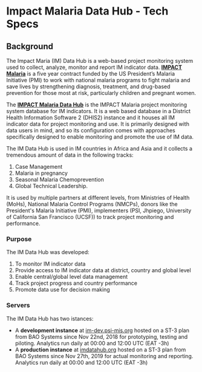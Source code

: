 
# Impact Malaria Data Hub - Tech Specs

## Background

The Impact Maria (IM) Data Hub is a web-based project monitoring system used to collect, analyze, monitor and report IM indicator data. [__IMPACT Malaria__](https://imdpactmalaria.org) is a five year contract funded by the US President’s Malaria Initiative (PMI) to work with national malaria programs to fight malaria and save lives by strengthening diagnosis, treatment, and drug-based prevention for those most at risk, particularly children and pregnant women.

The [__IMPACT Malaria Data Hub__](https://imdatahub.org) is the IMPACT Malaria project monitoring system database for IM indicators. It is a web based database in a District Health Information Software 2 (DHIS2) instance and it houses all IM indicator data for project monitoring and use. It is primarily designed with data users in mind, and so its configuration comes with approaches specifically designed to enable monitoring and promote the use of IM data.

The IM Data Hub is used in IM countries in Africa and Asia and it collects a tremendous amount of data in the following tracks:

1.  Case Management
2.  Malaria in pregnancy 
3.  Seasonal Malaria Chemoprevention
4.  Global Technical Leadership.

It is used by multiple partners at different levels, from Ministries of Health (MoHs), National Malaria Control Programs (NMCPs), donors like the President's Malaria Initiative (PMI), implementers (PSI, Jhpiego, University of California San Francisco (UCSF)) to track project monitoring and performance.

### Purpose
The IM Data Hub was developed:

1. To monitor IM indicator data
2. Provide access to IM indicator data at district, country and global level
3. Enable central/global level data management
4. Track project progress and country performance 
5. Promote data use for decision making

### Servers
The IM Data Hub has two istances:

- A __development instance__ at [im-dev.psi-mis.org](https://im-dev.psi-mis.org) hosted on a ST-3 plan from BAO Systems since Nov 22nd, 2018 for prototyping, testing and piloting. Analytics run daily at 00:00 and 12:00 UTC (EAT -3h)
- A __production instance__ at [imdatahub.org](https://imdatahub.org) hosted on a ST-3 plan from BAO Systems since Nov 27th, 2019 for actual monitoring and reporting. Analytics run daily at 00:00 and 12:00 UTC (EAT -3h)

